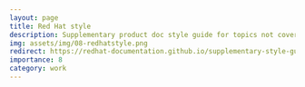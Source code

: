 ```yaml
---
layout: page
title: Red Hat style
description: Supplementary product doc style guide for topics not covered in IBM Style.
img: assets/img/08-redhatstyle.png
redirect: https://redhat-documentation.github.io/supplementary-style-guide/
importance: 8
category: work
---
```

